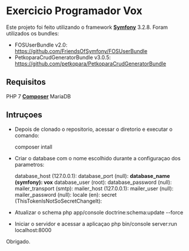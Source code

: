 Exercicio Programador Vox
========================

Este projeto foi feito utilizando o framework [**Symfony**][1] 3.2.8.
Foram utilizados os bundles:
  * FOSUserBundle v2.0: https://github.com/FriendsOfSymfony/FOSUserBundle
  * PetkoparaCrudGeneratorBundle v3.0.5: https://github.com/petkopara/PetkoparaCrudGeneratorBundle

Requisitos
--------------
PHP 7
[**Composer**][4]
MariaDB

Intruçoes
--------------

* Depois de clonado o repositorio, acessar o diretorio e executar o comando:

    composer intall

* Criar o database com o nome escolhido durante a configuraçao dos parametros:

    database_host (127.0.0.1):
    database_port (null):
    **database_name (symfony): vox**
    database_user (root):
    database_password (null):
    mailer_transport (smtp):
    mailer_host (127.0.0.1):
    mailer_user (null):
    mailer_password (null):
    locale (en):
    secret (ThisTokenIsNotSoSecretChangeIt):

* Atualizar o schema
    php app/console doctrine:schema:update --force

* Iniciar o servidor e acessar a aplicaçao
    php bin/console server:run
    localhost:8000

Obrigado.

[1]:  https://symfony.com/doc/3.2/setup.html
[2]:  https://github.com/FriendsOfSymfony/FOSUserBundle
[3]:  https://github.com/petkopara/PetkoparaCrudGeneratorBundle
[4]:  https://getcomposer.org/download/
